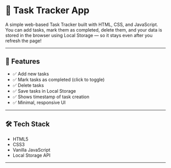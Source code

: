 # 📝 Task Tracker App

A simple web-based Task Tracker built with HTML, CSS, and JavaScript.  
You can add tasks, mark them as completed, delete them, and your data is stored in the browser using Local Storage — so it stays even after you refresh the page!

---

## 🚀 Features

- ✅ Add new tasks
- ✅ Mark tasks as completed (click to toggle)
- ✅ Delete tasks
- ✅ Save tasks in Local Storage
- ✅ Shows timestamp of task creation
- ✅ Minimal, responsive UI

---

## 🛠️ Tech Stack

- HTML5
- CSS3
- Vanilla JavaScript
- Local Storage API

---


